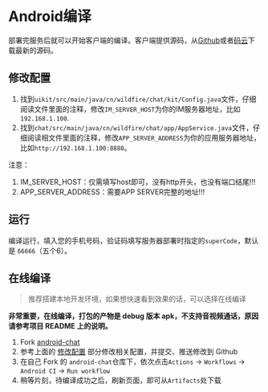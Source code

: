 # Android编译
部署完服务后就可以开始客户端的编译。客户端提供源码，从[Github](https://github.com/wildfirechat/android-chat)或者[码云](https://gitee.com/wfchat/android-chat)下载最新的源码。

## 修改配置
1. 找到```uikit/src/main/java/cn/wildfire/chat/kit/Config.java```文件，仔细阅读文件里面的注释，修改```IM_SERVER_HOST```为你的IM服务器地址，比如```192.168.1.100```.
2. 找到```chat/src/main/java/cn/wildfire/chat/app/AppService.java```文件，仔细阅读相文件里面的注释，修改```APP_SERVER_ADDRESS```为你的应用服务器地址，比如```http://192.168.1.100:8888```。

注意：

1. IM_SERVER_HOST：仅需填写host即可，没有http开头，也没有端口结尾!!!
2. APP_SERVER_ADDRESS：需要APP SERVER完整的地址!!!


## 运行
编译运行，填入您的手机号码，验证码填写服务器部署时指定的```superCode```，默认是 ```66666```（五个6）。

## 在线编译
> 推荐搭建本地开发环境，如果想快速看到效果的话，可以选择在线编译

**非常重要，在线编译，打包的产物是 debug 版本 apk，不支持音视频通话，原因请参考项目 README 上的说明。**
1. Fork [android-chat](https://github.com/wildfirechat/android-chat)
2. 参考上面的 [修改配置](#修改配置) 部分修改相关配置，并提交、推送修改到 Github
3. 在自己 Fork 的 `android-chat`仓库下，依次点击`Actions` -> `Workflows` -> `Android CI`  -> `Run workflow`
4. 稍等片刻，待编译成功之后，刷新页面，即可从`Artifacts`处下载

